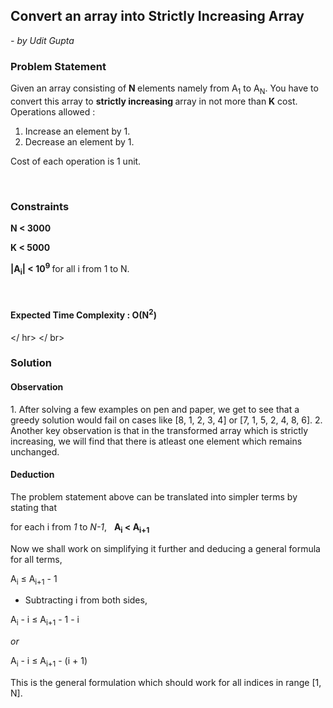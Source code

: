 <h2> Convert an array into Strictly Increasing Array </h2>
<i>- by Udit Gupta </i>

</br>

<h3> Problem Statement </h3>

Given an array consisting of <b> N </b> elements namely from A<sub>1</sub> to A<sub>N</sub>. You have to convert this array to <strong>strictly increasing </strong> array in not more than <strong> K</strong> cost. 
Operations allowed :
1. Increase an element by 1.
2. Decrease an element by 1.

Cost of each operation is 1 unit.

</br>

<h3> Constraints </h3>

<b> N < 3000 </b>
  
<b> K < 5000 </b>
  
<b> |A<sub>i</sub>| < 10<sup>9</sup> </b> for all i from 1 to N.
  
</br>

<h4> Expected Time Complexity : O(N<sup>2</sup>) </h4>
  
  </ hr>
  </ br>
  

<h3> Solution </h3>

<h4> Observation </h4>
  <p>
    1. After solving a few examples on pen and paper, we get to see that a greedy solution would fail on cases like [8, 1, 2, 3, 4] or [7, 1, 5, 2, 4, 8, 6].
    2. Another key observation is that in the transformed array which is strictly increasing, we will find that  there is atleast one element which remains unchanged. 
  </p>
  
<h4> Deduction </h4>

The problem statement above can be translated into simpler terms by stating that 

for each i from _1_ to _N-1_,  &nbsp; **A<sub>i</sub> < A<sub>i+1</sub>**

Now we shall work on simplifying it further and deducing a general formula for all terms, 

A<sub>i</sub> &le; A<sub>i+1</sub> - 1

- Subtracting i from both sides, 

A<sub>i</sub> - i &le; A<sub>i+1</sub> - 1 -  i

_or_

A<sub>i</sub> - i &le; A<sub>i+1</sub> - (i + 1)

This is the general formulation which should work for all indices in range [1, N].


  
  
